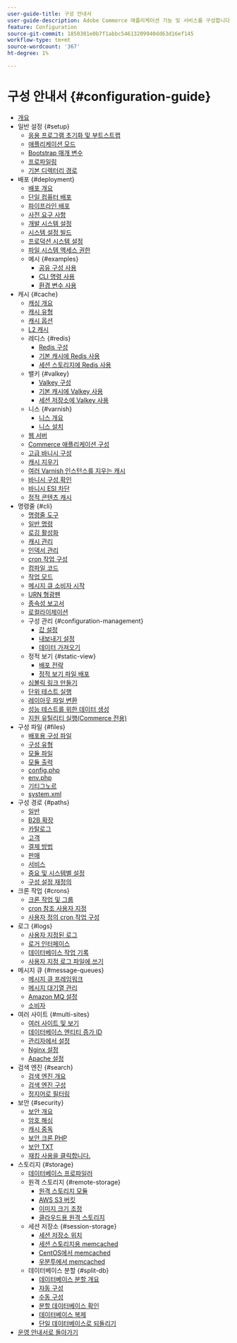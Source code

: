 ```yaml
---
user-guide-title: 구성 안내서
user-guide-description: Adobe Commerce 애플리케이션 기능 및 서비스를 구성합니다.
feature: Configuration
source-git-commit: 1850301e0b7f1abbc54613209940dd63d16ef145
workflow-type: tm+mt
source-wordcount: '367'
ht-degree: 1%

---
```



# 구성 안내서 {#configuration-guide}

+ [개요](overview.md)
+ 일반 설정 {#setup}
   + [응용 프로그램 초기화 및 부트스트랩](bootstrap/initialization.md)
   + [애플리케이션 모드](bootstrap/application-modes.md)
   + [Bootstrap 매개 변수](bootstrap/set-parameters.md)
   + [프로파일링](bootstrap/mage-profiler.md)
   + [기본 디렉터리 경로](bootstrap/mage-directory.md)
+ 배포 {#deployment}
   + [배포 개요](deployment/overview.md)
   + [단일 컴퓨터 배포](deployment/single-machine.md)
   + [파이프라인 배포](deployment/technical-details.md)
   + [사전 요구 사항](deployment/prerequisites.md)
   + [개발 시스템 설정](deployment/development-system.md)
   + [시스템 설정 빌드](deployment/build-system.md)
   + [프로덕션 시스템 설정](deployment/production-system.md)
   + [파일 시스템 액세스 권한](deployment/file-system-permissions.md)
   + 예시 {#examples}
      + [공유 구성 사용](deployment/example-shared-configuration.md)
      + [CLI 명령 사용](deployment/example-using-cli.md)
      + [환경 변수 사용](deployment/example-environment-variables.md)
+ 캐시 {#cache}
   + [캐싱 개요](cache/caching-overview.md)
   + [캐시 유형](cache/cache-types.md)
   + [캐시 옵션](cache/cache-options.md)
   + [L2 캐시](cache/level-two-cache.md)
   + 레디스 {#redis}
      + [Redis 구성](cache/config-redis.md)
      + [기본 캐시에 Redis 사용](cache/redis-pg-cache.md)
      + [세션 스토리지에 Redis 사용](cache/redis-session.md)
   + 밸키 {#valkey}
      + [Valkey 구성](cache/config-valkey.md)
      + [기본 캐시에 Valkey 사용](cache/valkey-pg-cache.md)
      + [세션 저장소에 Valkey 사용](cache/valkey-session.md)
   + 니스 {#varnish}
      + [니스 개요](cache/config-varnish.md)
      + [니스 설치](cache/config-varnish-install.md)
   + [웹 서버](cache/config-varnish-server.md)
   + [Commerce 애플리케이션 구성](cache/configure-varnish-commerce.md)
   + [고급 바니시 구성](cache/config-varnish-advanced.md)
   + [캐시 지우기](cache/use-varnish-cache.md)
   + [여러 Varnish 인스턴스를 지우는 캐시](cache/use-multiple-varnish-cache.md)
   + [바니시 구성 확인](cache/config-varnish-final.md)
   + [바니시 ESI 차단](cache/use-varnish-esi.md)
   + [정적 콘텐츠 캐시](cache/static-content-signing.md)
+ 명령줄 {#cli}
   + [명령줄 도구](cli/config-cli.md)
   + [일반 명령](cli/common-cli-commands.md)
   + [로깅 활성화](cli/enable-logging.md)
   + [캐시 관리](cli/manage-cache.md)
   + [인덱서 관리](cli/manage-indexers.md)
   + [cron 작업 구성](cli/configure-cron-jobs.md)
   + [컴파일 코드](cli/code-compiler.md)
   + [작업 모드](cli/set-mode.md)
   + [메시지 큐 소비자 시작](cli/start-message-queues.md)
   + [URN 형광펜](cli/urn-highlighter.md)
   + [종속성 보고서](cli/dependency-reports.md)
   + [로컬라이제이션](cli/localization.md)
   + 구성 관리 {#configuration-management}
      + [값 설정](cli/set-configuration-values.md)
      + [내보내기 설정](cli/export-configuration.md)
      + [데이터 가져오기](cli/import-configuration.md)
   + 정적 보기 {#static-view}
      + [배포 전략](cli/static-view-file-strategy.md)
      + [정적 보기 파일 배포](cli/static-view-file-deployment.md)
   + [심볼릭 링크 만들기](cli/create-symlinks.md)
   + [단위 테스트 실행](cli/unit-tests.md)
   + [레이아웃 파일 변환](cli/convert-layout-files.md)
   + [성능 테스트를 위한 데이터 생성](cli/generate-data.md)
   + [지원 유틸리티 실행(Commerce 전용)](cli/run-support-utilities.md)
+ 구성 파일 {#files}
   + [배포용 구성 파일](reference/deployment-files.md)
   + [구성 유형](reference/config-create-types.md)
   + [모듈 파일](reference/module-files.md)
   + [모듈 출력](reference/disable-module-output.md)
   + [config.php](reference/config-reference-configphp.md)
   + [env.php](reference/config-reference-envphp.md)
   + [기티그노르](reference/config-reference-gitignore.md)
   + [system.xml](reference/config-reference-systemxml.md)
+ 구성 경로 {#paths}
   + [일반](reference/config-reference-general.md)
   + [B2B 확장](reference/config-reference-b2b.md)
   + [카탈로그](reference/config-reference-catalog.md)
   + [고객](reference/config-reference-customers.md)
   + [결제 방법](reference/config-reference-payment.md)
   + [판매](reference/config-reference-sales.md)
   + [서비스](reference/config-reference-services.md)
   + [중요 및 시스템별 설정](reference/config-reference-sens.md)
   + [구성 설정 재정의](reference/override-config-settings.md)
+ 크론 작업 {#crons}
   + [크론 작업 및 그룹](cron/custom-cron.md)
   + [cron 참조 사용자 지정](cron/custom-cron-reference.md)
   + [사용자 정의 cron 작업 구성](cron/custom-cron-tutorial.md)
+ 로그 {#logs}
   + [사용자 지정된 로그](logs/custom-logging.md)
   + [로거 인터페이스](logs/logger-interface.md)
   + [데이터베이스 작업 기록](logs/database-activity.md)
   + [사용자 지정 로그 파일에 쓰기](logs/custom-log-files.md)
+ 메시지 큐 {#message-queues}
   + [메시지 큐 프레임워크](queues/message-queue-framework.md)
   + [메시지 대기열 관리](queues/manage-message-queues.md)
   + [Amazon MQ 설정](queues/aws-mq.md)
   + [소비자](queues/consumers.md)
+ 여러 사이트 {#multi-sites}
   + [여러 사이트 및 보기](multi-sites/ms-overview.md)
   + [데이터베이스 엔티티 증가 ID](multi-sites/change-increment-id.md)
   + [관리자에서 설정](multi-sites/ms-admin.md)
   + [Nginx 설정](multi-sites/ms-nginx.md)
   + [Apache 설정](multi-sites/ms-apache.md)
+ 검색 엔진 {#search}
   + [검색 엔진 개요](search/overview-search.md)
   + [검색 엔진 구성](search/configure-search-engine.md)
   + [정지어로 필터링](search/search-stopwords.md)
+ 보안 {#security}
   + [보안 개요](security/overview.md)
   + [암호 해싱](security/password-hashing.md)
   + [캐시 중독](security/cache-poisoning.md)
   + [보안 크론 PHP](security/secure-cron-php.md)
   + [보안 TXT](security/security-txt.md)
   + [재킹 사용을 클릭합니다.](security/xframe-options.md)
+ 스토리지 {#storage}
   + [데이터베이스 프로파일러](storage/db-profiler.md)
   + 원격 스토리지 {#remote-storage}
      + [원격 스토리지 모듈](remote-storage/remote-storage.md)
      + [AWS S3 버킷](remote-storage/remote-storage-aws-s3.md)
      + [이미지 크기 조정](remote-storage/remote-storage-image-resize.md)
      + [클라우드용 원격 스토리지](remote-storage/cloud-support.md)
   + 세션 저장소 {#session-storage}
      + [세션 저장소 위치](storage/sessions.md)
      + [세션 스토리지용 memcached](storage/memcached.md)
      + [CentOS에서 memcached](storage/memcache-centos.md)
      + [우분투에서 memcached](storage/memcache-ubuntu.md)
   + 데이터베이스 분할 {#split-db}
      + [데이터베이스 분할 개요](storage/multi-master.md)
      + [자동 구성](storage/multi-master-masterdb.md)
      + [수동 구성](storage/multi-master-manual.md)
      + [분할 데이터베이스 확인](storage/multi-master-verify.md)
      + [데이터베이스 복제](storage/multi-master-replication.md)
      + [단일 데이터베이스로 되돌리기](storage/revert-split-database.md)
+ [운영 안내서로 돌아가기](https://experienceleague.adobe.com/docs/commerce-operations/operational-guides/home.html?lang=ko)